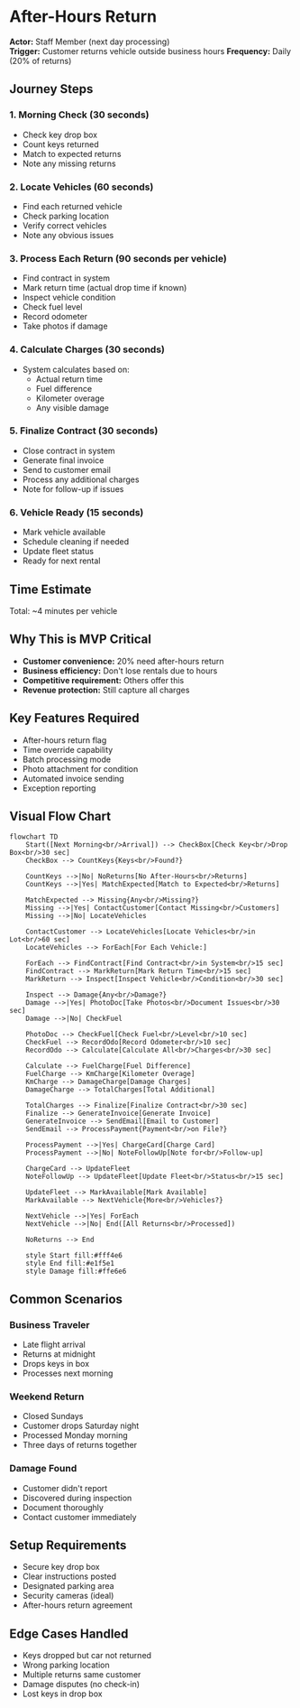 # After-Hours Return

**Actor:** Staff Member (next day processing)  
**Trigger:** Customer returns vehicle outside business hours **Frequency:** Daily (20% of returns)

## Journey Steps

### 1. Morning Check (30 seconds)

- Check key drop box
- Count keys returned
- Match to expected returns
- Note any missing returns

### 2. Locate Vehicles (60 seconds)

- Find each returned vehicle
- Check parking location
- Verify correct vehicles
- Note any obvious issues

### 3. Process Each Return (90 seconds per vehicle)

- Find contract in system
- Mark return time (actual drop time if known)
- Inspect vehicle condition
- Check fuel level
- Record odometer
- Take photos if damage

### 4. Calculate Charges (30 seconds)

- System calculates based on:
  - Actual return time
  - Fuel difference
  - Kilometer overage
  - Any visible damage

### 5. Finalize Contract (30 seconds)

- Close contract in system
- Generate final invoice
- Send to customer email
- Process any additional charges
- Note for follow-up if issues

### 6. Vehicle Ready (15 seconds)

- Mark vehicle available
- Schedule cleaning if needed
- Update fleet status
- Ready for next rental

## Time Estimate

Total: ~4 minutes per vehicle

## Why This is MVP Critical

- **Customer convenience:** 20% need after-hours return
- **Business efficiency:** Don't lose rentals due to hours
- **Competitive requirement:** Others offer this
- **Revenue protection:** Still capture all charges

## Key Features Required

- After-hours return flag
- Time override capability
- Batch processing mode
- Photo attachment for condition
- Automated invoice sending
- Exception reporting

## Visual Flow Chart

```mermaid
flowchart TD
    Start([Next Morning<br/>Arrival]) --> CheckBox[Check Key<br/>Drop Box<br/>30 sec]
    CheckBox --> CountKeys{Keys<br/>Found?}

    CountKeys -->|No| NoReturns[No After-Hours<br/>Returns]
    CountKeys -->|Yes| MatchExpected[Match to Expected<br/>Returns]

    MatchExpected --> Missing{Any<br/>Missing?}
    Missing -->|Yes| ContactCustomer[Contact Missing<br/>Customers]
    Missing -->|No| LocateVehicles

    ContactCustomer --> LocateVehicles[Locate Vehicles<br/>in Lot<br/>60 sec]
    LocateVehicles --> ForEach[For Each Vehicle:]

    ForEach --> FindContract[Find Contract<br/>in System<br/>15 sec]
    FindContract --> MarkReturn[Mark Return Time<br/>15 sec]
    MarkReturn --> Inspect[Inspect Vehicle<br/>Condition<br/>30 sec]

    Inspect --> Damage{Any<br/>Damage?}
    Damage -->|Yes| PhotoDoc[Take Photos<br/>Document Issues<br/>30 sec]
    Damage -->|No| CheckFuel

    PhotoDoc --> CheckFuel[Check Fuel<br/>Level<br/>10 sec]
    CheckFuel --> RecordOdo[Record Odometer<br/>10 sec]
    RecordOdo --> Calculate[Calculate All<br/>Charges<br/>30 sec]

    Calculate --> FuelCharge[Fuel Difference]
    FuelCharge --> KmCharge[Kilometer Overage]
    KmCharge --> DamageCharge[Damage Charges]
    DamageCharge --> TotalCharges[Total Additional]

    TotalCharges --> Finalize[Finalize Contract<br/>30 sec]
    Finalize --> GenerateInvoice[Generate Invoice]
    GenerateInvoice --> SendEmail[Email to Customer]
    SendEmail --> ProcessPayment{Payment<br/>on File?}

    ProcessPayment -->|Yes| ChargeCard[Charge Card]
    ProcessPayment -->|No| NoteFollowUp[Note for<br/>Follow-up]

    ChargeCard --> UpdateFleet
    NoteFollowUp --> UpdateFleet[Update Fleet<br/>Status<br/>15 sec]

    UpdateFleet --> MarkAvailable[Mark Available]
    MarkAvailable --> NextVehicle{More<br/>Vehicles?}

    NextVehicle -->|Yes| ForEach
    NextVehicle -->|No| End([All Returns<br/>Processed])

    NoReturns --> End

    style Start fill:#fff4e6
    style End fill:#e1f5e1
    style Damage fill:#ffe6e6
```

## Common Scenarios

### Business Traveler

- Late flight arrival
- Returns at midnight
- Drops keys in box
- Processes next morning

### Weekend Return

- Closed Sundays
- Customer drops Saturday night
- Processed Monday morning
- Three days of returns together

### Damage Found

- Customer didn't report
- Discovered during inspection
- Document thoroughly
- Contact customer immediately

## Setup Requirements

- Secure key drop box
- Clear instructions posted
- Designated parking area
- Security cameras (ideal)
- After-hours return agreement

## Edge Cases Handled

- Keys dropped but car not returned
- Wrong parking location
- Multiple returns same customer
- Damage disputes (no check-in)
- Lost keys in drop box
